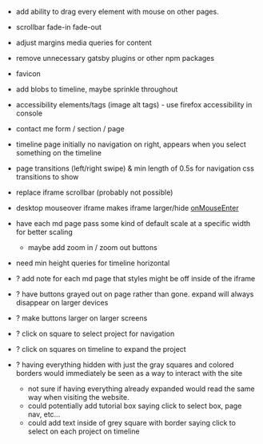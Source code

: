 - add ability to drag every element with mouse on other pages.
- scrollbar fade-in fade-out
- adjust margins media queries for content
- remove unnecessary gatsby plugins or other npm packages
- favicon
- add blobs to timeline, maybe sprinkle throughout
- accessibility elements/tags (image alt tags) - use firefox accessibility in console
- contact me form / section / page
- timeline page initially no navigation on right, appears when you select something on the timeline
- page transitions (left/right swipe) & min length of 0.5s for navigation css transitions to show
- replace iframe scrollbar (probably not possible)
- desktop mouseover iframe makes iframe larger/hide [onMouseEnter](https://github.com/davidjbradshaw/iframe-resizer/blob/master/docs/parent_page/events.md#onmouseenter)
- have each md page pass some kind of default scale at a specific width for better scaling
  - maybe add zoom in / zoom out buttons
- need min height queries for timeline horizontal
- ? add note for each md page that styles might be off inside of the iframe
- ? have buttons grayed out on page rather than gone. expand will always disappear on larger devices
- ? make buttons larger on larger screens

- ? click on square to select project for navigation
- ? click on squares on timeline to expand the project
- ? having everything hidden with just the gray squares and colored borders would immediately be seen as a way to interact with the site
  - not sure if having everything already expanded would read the same way when visiting the website.
  - could potentially add tutorial box saying click to select box, page nav, etc...
  - could add text inside of grey square with border saying click to select on each project on timeline
